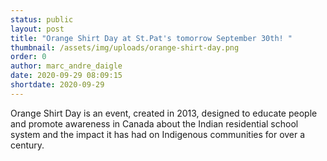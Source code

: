 ```yaml
---
status: public
layout: post
title: "Orange Shirt Day at St.Pat's tomorrow September 30th! "
thumbnail: /assets/img/uploads/orange-shirt-day.png
order: 0
author: marc_andre_daigle
date: 2020-09-29 08:09:15
shortdate: 2020-09-29
---
```

Orange Shirt Day is an event, created in 2013, designed to educate people and promote awareness in Canada about the Indian residential school system and the impact it has had on Indigenous communities for over a century.